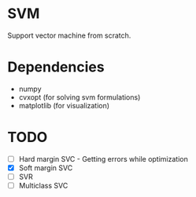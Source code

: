 # SVM

Support vector machine from scratch.

# Dependencies
- numpy
- cvxopt (for solving svm formulations)
- matplotlib (for visualization)

# TODO

- [ ] Hard margin SVC - Getting errors while optimization
- [x] Soft margin SVC
- [ ] SVR
- [ ] Multiclass SVC
